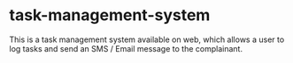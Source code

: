 # task-management-system
This is a task management system available on web, which allows a user to log tasks and send an SMS / Email message to the complainant.
